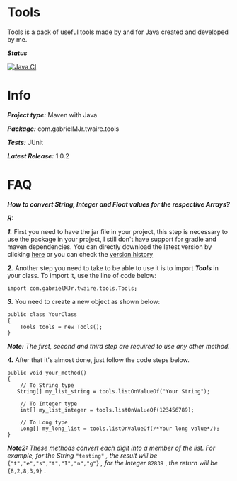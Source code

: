 # Tools

Tools is a pack of useful tools made by and for Java created and developed by me.

***Status***

[![Java CI](https://github.com/gabrielmjr/Tools/actions/workflows/gradle.yml/badge.svg)](https://github.com/gabrielmjr/Tools/actions/workflows/gradle.yml)


# Info

***Project type:*** Maven with Java

***Package:*** com.gabrielMJr.twaire.tools

***Tests:*** JUnit 

***Latest Release:*** 1.0.2

# FAQ
***How to convert String, Integer and Float values for the respective Arrays?***

***R:***

***1.*** First you need to have the jar file in your project, this step is necessary to use the package in your project, I still don't have support for gradle and maven dependencies. You can directly download the latest version by clicking [here](https://github.com/gabrielmjr/Tools/releases/download/1.0.2/Tools-1.0.2.jar) or you can check the [version history](https://github.com/gabrielmjr/Tools/releases)

***2.*** Another step you need to take to be able to use it is to import ***Tools*** in your class. 
To import it, use the line of code below:

    import com.gabrielMJr.twaire.tools.Tools;

***3.*** You need to create a new object as shown below:

    public class YourClass
    {
        Tools tools = new Tools();
    }


***Note:*** _The first, second and third step are required to use any other method._

***4.*** After that it's almost done, just follow the code steps below.

    public void your_method()
    {
        // To String type
       String[] my_list_string = tools.listOnValueOf("Your String");

        // To Integer type
        int[] my_list_integer = tools.listOnValueOf(123456789);

        // To Long type
        Long[] my_long_list = tools.listOnValueOf(/*Your long value*/);
    }

***Note2:*** _These methods convert each digit into a member of the list. For example, for the String_ `"testing"` _, the result will be_ `{"t","e","s","t","I","n","g"}` _, for the Integer_ `82839` , _the return will be_ `{8,2,8,3,9}` .

